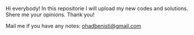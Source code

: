 Hi everybody!
In this repositorie I will upload my new codes and solutions.
Shere me your opinions.
Thank you!

Mail me if you have any notes:
ohadbenisti@gmail.com


